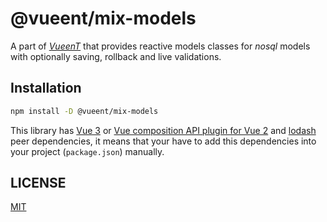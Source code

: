 # @vueent/mix-models

A part of [_VueenT_](https://github.com/vueent/vueent) that provides reactive models classes for _nosql_ models with optionally saving, rollback and live validations.

## Installation

```sh
npm install -D @vueent/mix-models
```

This library has [Vue 3](https://v3.vuejs.org/guide/introduction.html) or [Vue composition API plugin for Vue 2](https://github.com/vuejs/composition-api) and [lodash](https://lodash.com/) peer dependencies, it means that your have to add this dependencies into your project (`package.json`) manually.

## LICENSE

[MIT](./LICENSE)
